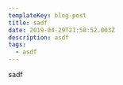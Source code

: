 ```yaml
---
templateKey: blog-post
title: sadf
date: 2019-04-29T21:58:52.003Z
description: asdf
tags:
  - asdf
---
```

sadf
